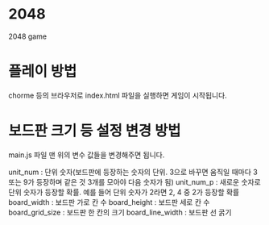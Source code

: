 # 2048
2048 game

# 플레이 방법
chorme 등의 브라우저로 index.html 파일을 실행하면 게임이 시작됩니다.

# 보드판 크기 등 설정 변경 방법
main.js 파일 맨 위의 변수 값들을 변경해주면 됩니다.

unit_num : 단위 숫자(보드판에 등장하는 숫자의 단위. 3으로 바꾸면 움직일 때마다 3 또는 9가 등장하며 같은 것 3개를 모아야 다음 숫자가 됨)
unit_num_p : 새로운 숫자로 단위 숫자가 등장할 확률. 예를 들어 단위 숫자가 2라면 2, 4 중 2가 등장할 확률
board_width : 보드판 가로 칸 수
board_height : 보드판 세로 칸 수
board_grid_size : 보드판 한 칸의 크기
board_line_width : 보드판 선 굵기
